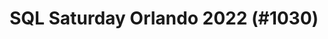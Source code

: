 ---
layout: event
title: "SQL Saturday Orlando 2022 (#1030)"
subtitle: ""
tags: ["Orlando", "Florida", "USA", "physical", "2022", "North America"]
thumb: /assets/img/logos/Just_icon_Color_small.png
comments: false
data: SQLSat1030
callforspeakersenddate: 15 Jul 2022
---